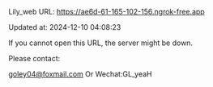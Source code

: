 Lily_web URL: https://ae6d-61-165-102-156.ngrok-free.app

Updated at: 2024-12-10 04:08:23

If you cannot open this URL, the server might be down.

Please contact: 

goley04@foxmail.com Or Wechat:GL_yeaH
